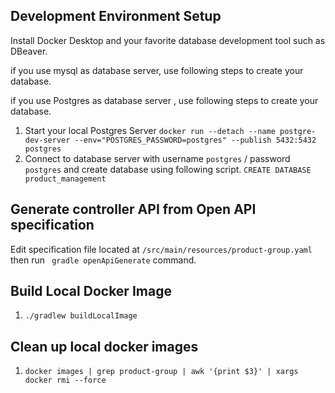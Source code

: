## Development Environment Setup
Install Docker Desktop and your favorite database development tool such as DBeaver.

if you use mysql as database server, use following steps to create your database.

if you use Postgres as database server , use following steps to create your database.

1. Start your local Postgres Server `docker run --detach --name postgre-dev-server --env="POSTGRES_PASSWORD=postgres" --publish 5432:5432 postgres`
2. Connect to database server with username `postgres` / password `postgres` and create database using  following script. `CREATE DATABASE product_management`

## Generate controller API from Open API specification
Edit specification file located at `/src/main/resources/product-group.yaml` then run ` gradle openApiGenerate` command.

## Build Local Docker Image

1. `./gradlew buildLocalImage`

## Clean up local docker images

1. `docker images | grep product-group | awk '{print $3}' | xargs  docker rmi --force`

